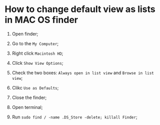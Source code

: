 # How to change default view as lists in MAC OS finder

1. Open finder;

2. Go to the `My Computer`;

3. Right click `Macintosh HD`;

4. Click `Show View Options`;

5. Check the two boxes: `Always open in list view` and `Browse in list view`;

6. Clikc `Use as Defaults`;

7. Close the finder;

8. Open terminal;

9. Run `sudo find / -name .DS_Store -delete; killall Finder`;